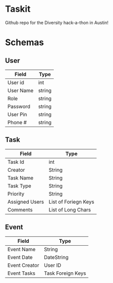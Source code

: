 # Taskit
Github repo for the Diversity hack-a-thon in Austin!


# Schemas

## User
| Field    | Type   |
|----------|--------|
| User id  | int    |
| User Name| string |
| Role     | string |
| Password | string |
| User Pin | string |
| Phone #  | string |


## Task

| Field          | Type                 |
|----------------|----------------------|
| Task Id        | int                  |
| Creator        | String               |
| Task Name      | String               |
| Task Type      | String               |
| Priority       | String               |
| Assigned Users | List of Foriegn Keys |
| Comments       | List of Long Chars   |


## Event

| Field          | Type                   |
|----------------|------------------------|
| Event Name     | String                 |
| Event Date     | DateString             |
| Event Creator  | User ID                |
| Event Tasks    | Task Foreign Keys      |
